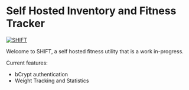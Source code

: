 # Self Hosted Inventory and Fitness Tracker
[![SHIFT](https://github.com/fosterhr/shift/actions/workflows/python-app.yml/badge.svg)](https://github.com/fosterhr/shift/actions/workflows/python-app.yml)

Welcome to SHIFT, a self hosted fitness utility that is a work in-progress.

Current features:
- bCrypt authentication
- Weight Tracking and Statistics
